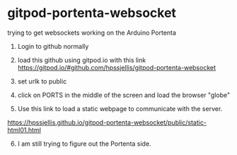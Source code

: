 # gitpod-portenta-websocket
trying to get websockets working on the Arduino Portenta


1. Login to github normally

2. load this github using gitpod.io with this link  https://gitpod.io/#github.com/hpssjellis/gitpod-portenta-websocket

3. set urlk to public

4. click on PORTS in the middle of the screen and load the browser "globe"

5. Use this link to load a static webpage to communicate with the server.

https://hpssjellis.github.io/gitpod-portenta-websocket/public/static-html01.html

6. I am still trying to figure out the Portenta side.




